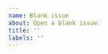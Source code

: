 ```yaml
---
name: Blank issue
about: Open a blank issue.
title: ''
labels: ''
---
```


<!--
Add your description here...
-->

